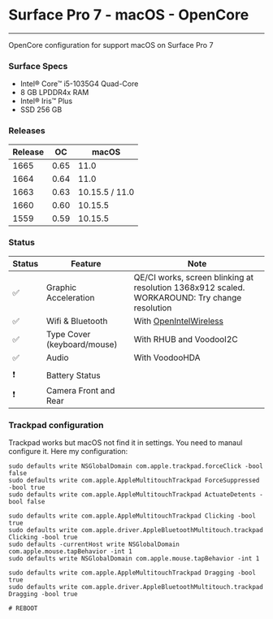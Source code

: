 # Surface Pro 7 - macOS - OpenCore
---
OpenCore configuration for support macOS on Surface Pro 7

### Surface Specs
- Intel® Core™ i5-1035G4 Quad-Core
- 8 GB LPDDR4x RAM
- Intel® Iris™ Plus
- SSD 256 GB

### Releases

| Release |  OC  |  macOS  |
|---------|------|---------|
| 1665    | 0.65 | 11.0 |
| 1664    | 0.64 | 11.0 |
| 1663    | 0.63 | 10.15.5 / 11.0 |
| 1660    | 0.60 | 10.15.5 |
| 1559    | 0.59 | 10.15.5 |


### Status
|  Status             |         Feature                 |            Note                      |
|---------------------|---------------------------------|--------------------------------------|
|  :white_check_mark: |  Graphic Acceleration          |  QE/CI works, screen blinking at resolution 1368x912 scaled. WORKAROUND: Try change resolution |
|  :white_check_mark: |  Wifi & Bluetooth              |  With [OpenIntelWireless](https://github.com/OpenIntelWireless/itlwm) |
|  :white_check_mark: |  Type Cover  (keyboard/mouse)  |  With RHUB and VoodooI2C|                                 |
|  :white_check_mark: |  Audio                         |  With VoodooHDA   |
|                     |                                |                   |
|  :heavy_exclamation_mark: |  Battery Status          |                   | 
|  :heavy_exclamation_mark: |  Camera Front and Rear        |                   | 


### Trackpad configuration
Trackpad works but macOS not find it in settings. You need to manaul configure it. Here my configuration:
```
sudo defaults write NSGlobalDomain com.apple.trackpad.forceClick -bool false
sudo defaults write com.apple.AppleMultitouchTrackpad ForceSuppressed -bool true
sudo defaults write com.apple.AppleMultitouchTrackpad ActuateDetents -bool false

sudo defaults write com.apple.AppleMultitouchTrackpad Clicking -bool true 
sudo defaults write com.apple.driver.AppleBluetoothMultitouch.trackpad Clicking -bool true 
sudo defaults -currentHost write NSGlobalDomain com.apple.mouse.tapBehavior -int 1 
sudo defaults write NSGlobalDomain com.apple.mouse.tapBehavior -int 1

sudo defaults write com.apple.AppleMultitouchTrackpad Dragging -bool true 
sudo defaults write com.apple.driver.AppleBluetoothMultitouch.trackpad Dragging -bool true

# REBOOT
```
